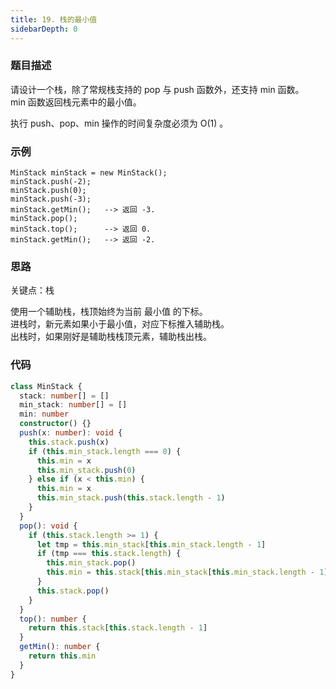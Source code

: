 ```yaml
---
title: 19. 栈的最小值
sidebarDepth: 0
---
```


### 题目描述

请设计一个栈，除了常规栈支持的 pop 与 push 函数外，还支持 min 函数。  
min 函数返回栈元素中的最小值。

执行 push、pop、min 操作的时间复杂度必须为 O(1) 。


### 示例

```
MinStack minStack = new MinStack();
minStack.push(-2);
minStack.push(0);
minStack.push(-3);
minStack.getMin();   --> 返回 -3.
minStack.pop();
minStack.top();      --> 返回 0.
minStack.getMin();   --> 返回 -2.
```


### 思路

关键点：栈

使用一个辅助栈，栈顶始终为当前 最小值 的下标。  
进栈时，新元素如果小于最小值，对应下标推入辅助栈。  
出栈时，如果刚好是辅助栈栈顶元素，辅助栈出栈。


### 代码

```ts
class MinStack {
  stack: number[] = []
  min_stack: number[] = []
  min: number
  constructor() {}
  push(x: number): void {
    this.stack.push(x)
    if (this.min_stack.length === 0) {
      this.min = x
      this.min_stack.push(0)
    } else if (x < this.min) {
      this.min = x
      this.min_stack.push(this.stack.length - 1)
    }
  }
  pop(): void {
    if (this.stack.length >= 1) {
      let tmp = this.min_stack[this.min_stack.length - 1]
      if (tmp === this.stack.length) {
        this.min_stack.pop()
        this.min = this.stack[this.min_stack[this.min_stack.length - 1]]
      }
      this.stack.pop()
    }
  }
  top(): number {
    return this.stack[this.stack.length - 1]
  }
  getMin(): number {
    return this.min
  }
}
```


